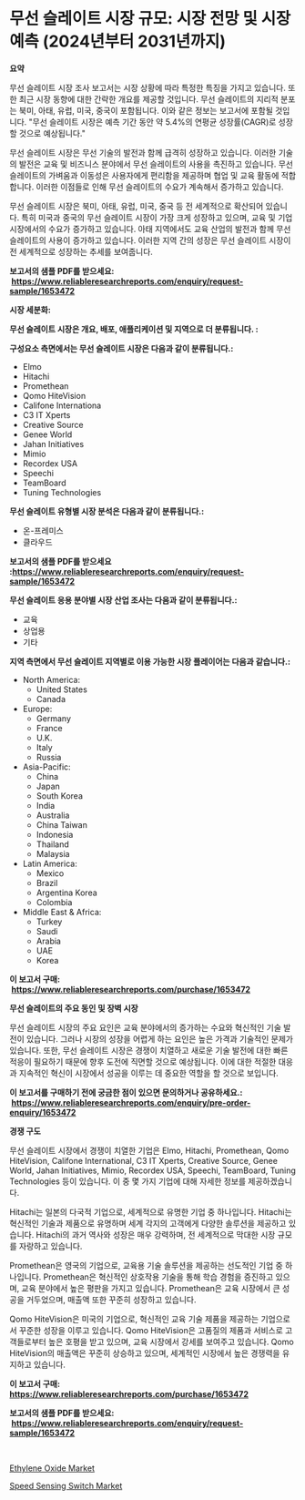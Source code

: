 <p><h1>무선 슬레이트 시장 규모: 시장 전망 및 시장 예측 (2024년부터 2031년까지)</h1></p><p><strong>요약</strong></p>
<p><p>무선 슬레이트 시장 조사 보고서는 시장 상황에 따라 특정한 특징을 가지고 있습니다. 또한 최근 시장 동향에 대한 간략한 개요를 제공할 것입니다. 무선 슬레이트의 지리적 분포는 북미, 아태, 유럽, 미국, 중국이 포함됩니다. 이와 같은 정보는 보고서에 포함될 것입니다. "무선 슬레이트 시장은 예측 기간 동안 약 5.4%의 연평균 성장률(CAGR)로 성장할 것으로 예상됩니다."</p><p>무선 슬레이트 시장은 무선 기술의 발전과 함께 급격히 성장하고 있습니다. 이러한 기술의 발전은 교육 및 비즈니스 분야에서 무선 슬레이트의 사용을 촉진하고 있습니다. 무선 슬레이트의 가벼움과 이동성은 사용자에게 편리함을 제공하며 협업 및 교육 활동에 적합합니다. 이러한 이점들로 인해 무선 슬레이트의 수요가 계속해서 증가하고 있습니다.</p><p>무선 슬레이트 시장은 북미, 아태, 유럽, 미국, 중국 등 전 세계적으로 확산되어 있습니다. 특히 미국과 중국의 무선 슬레이트 시장이 가장 크게 성장하고 있으며, 교육 및 기업 시장에서의 수요가 증가하고 있습니다. 아태 지역에서도 교육 산업의 발전과 함께 무선 슬레이트의 사용이 증가하고 있습니다. 이러한 지역 간의 성장은 무선 슬레이트 시장이 전 세계적으로 성장하는 추세를 보여줍니다.</p></p>
<p><strong>보고서의 샘플 PDF를 받으세요: &nbsp;<a href="https://www.reliableresearchreports.com/enquiry/request-sample/1653472">https://www.reliableresearchreports.com/enquiry/request-sample/1653472</a></strong></p>
<p><strong>시장 세분화:</strong></p>
<p><strong> 무선 슬레이트 시장은 개요, 배포, 애플리케이션 및 지역으로 더 분류됩니다. :</strong></p>
<p><strong>구성요소 측면에서는 무선 슬레이트 시장은 다음과 같이 분류됩니다.:</strong></p>
<p><ul><li>Elmo</li><li>Hitachi</li><li>Promethean</li><li>Qomo HiteVision</li><li>Califone Internationa</li><li>C3 IT Xperts</li><li>Creative Source</li><li>Genee World</li><li>Jahan Initiatives</li><li>Mimio</li><li>Recordex USA</li><li>Speechi</li><li>TeamBoard</li><li>Tuning Technologies</li></ul></p>
<p><strong> 무선 슬레이트 유형별 시장 분석은 다음과 같이 분류됩니다.:</strong></p>
<p><ul><li>온-프레미스</li><li>클라우드</li></ul></p>
<p><strong>보고서의 샘플 PDF를 받으세요 :<a href="https://www.reliableresearchreports.com/enquiry/request-sample/1653472">https://www.reliableresearchreports.com/enquiry/request-sample/1653472</a></strong></p>
<p><strong> 무선 슬레이트 응용 분야별 시장 산업 조사는 다음과 같이 분류됩니다.:</strong></p>
<p><ul><li>교육</li><li>상업용</li><li>기타</li></ul></p>
<p><strong>지역 측면에서 무선 슬레이트 지역별로 이용 가능한 시장 플레이어는 다음과 같습니다.:</strong></p>
<p><ul>
    <li>
        North America:
        <ul>
            <li>United States</li>
            <li>Canada</li>
        </ul>
    </li>
    <li>
        Europe:
        <ul>
            <li>Germany</li>
            <li>France</li>
            <li>U.K.</li>
            <li>Italy</li>
            <li>Russia</li>
        </ul>
    </li>
    <li>
        Asia-Pacific:
        <ul>
            <li>China</li>
            <li>Japan</li>
            <li>South Korea</li>
            <li>India</li>
            <li>Australia</li>
            <li>China Taiwan</li>
            <li>Indonesia</li>
            <li>Thailand</li>
            <li>Malaysia</li>
        </ul>
    </li>
    <li>
        Latin America:
        <ul>
            <li>Mexico</li>
            <li>Brazil</li>
            <li>Argentina Korea</li>
            <li>Colombia</li>
        </ul>
    </li>
    <li>
        Middle East & Africa:
        <ul>
            <li>Turkey</li>
            <li>Saudi</li>
            <li>Arabia</li>
            <li>UAE</li>
            <li>Korea</li>
        </ul>
    </li>
    </ul></p>
<p><strong>이 보고서 구매: &nbsp;<a href="https://www.reliableresearchreports.com/purchase/1653472">https://www.reliableresearchreports.com/purchase/1653472</a></strong></p>
<p><strong>무선 슬레이트의 주요 동인 및 장벽 시장</strong></p>
<p><p>무선 슬레이트 시장의 주요 요인은 교육 분야에서의 증가하는 수요와 혁신적인 기술 발전이 있습니다. 그러나 시장의 성장을 어렵게 하는 요인은 높은 가격과 기술적인 문제가 있습니다. 또한, 무선 슬레이트 시장은 경쟁이 치열하고 새로운 기술 발전에 대한 빠른 적응이 필요하기 때문에 향후 도전에 직면할 것으로 예상됩니다. 이에 대한 적절한 대응과 지속적인 혁신이 시장에서 성공을 이루는 데 중요한 역할을 할 것으로 보입니다.</p></p>
<p><strong>이 보고서를 구매하기 전에 궁금한 점이 있으면 문의하거나 공유하세요.: &nbsp;<a href="https://www.reliableresearchreports.com/enquiry/pre-order-enquiry/1653472">https://www.reliableresearchreports.com/enquiry/pre-order-enquiry/1653472</a></strong></p>
<p><strong>경쟁 구도</strong></p>
<p><p>무선 슬레이트 시장에서 경쟁이 치열한 기업은 Elmo, Hitachi, Promethean, Qomo HiteVision, Califone International, C3 IT Xperts, Creative Source, Genee World, Jahan Initiatives, Mimio, Recordex USA, Speechi, TeamBoard, Tuning Technologies 등이 있습니다. 이 중 몇 가지 기업에 대해 자세한 정보를 제공하겠습니다.</p><p>Hitachi는 일본의 다국적 기업으로, 세계적으로 유명한 기업 중 하나입니다. Hitachi는 혁신적인 기술과 제품으로 유명하며 세계 각지의 고객에게 다양한 솔루션을 제공하고 있습니다. Hitachi의 과거 역사와 성장은 매우 강력하며, 전 세계적으로 막대한 시장 규모를 자랑하고 있습니다.</p><p>Promethean은 영국의 기업으로, 교육용 기술 솔루션을 제공하는 선도적인 기업 중 하나입니다. Promethean은 혁신적인 상호작용 기술을 통해 학습 경험을 증진하고 있으며, 교육 분야에서 높은 평판을 가지고 있습니다. Promethean은 교육 시장에서 큰 성공을 거두었으며, 매출액 또한 꾸준히 성장하고 있습니다.</p><p>Qomo HiteVision은 미국의 기업으로, 혁신적인 교육 기술 제품을 제공하는 기업으로서 꾸준한 성장을 이루고 있습니다. Qomo HiteVision은 고품질의 제품과 서비스로 고객들로부터 높은 호평을 받고 있으며, 교육 시장에서 강세를 보여주고 있습니다. Qomo HiteVision의 매출액은 꾸준히 상승하고 있으며, 세계적인 시장에서 높은 경쟁력을 유지하고 있습니다.</p></p>
<p><strong>이 보고서 구매: &nbsp; <a href="https://www.reliableresearchreports.com/purchase/1653472">https://www.reliableresearchreports.com/purchase/1653472</a></strong></p>
<p><strong>보고서의 샘플 PDF를 받으세요: &nbsp;<a href="https://www.reliableresearchreports.com/enquiry/request-sample/1653472">https://www.reliableresearchreports.com/enquiry/request-sample/1653472</a></strong><strong></strong></p>
<p>&nbsp;</p>
<p><p><a href="https://simplistic-meeting-7ee.notion.site/Ethylene-Oxide-Market-Size-Growth-Outlook-from-2024-to-2031-projecting-at-Market-s-Trends-Analysis-d06cc56ed6bc4254bbb52559036641f2">Ethylene Oxide Market</a></p><p><a href="https://github.com/Sinjinluong3e0awx2m195k76/Market-Research-Report-List-1/blob/main/speed-sensing-switch-market.md">Speed Sensing Switch Market</a></p></p>